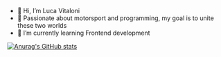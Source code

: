 - 👋 Hi, I’m Luca Vitaloni
- 🎯 Passionate about motorsport and programming, my goal is to unite these two worlds
- 🌱 I’m currently learning Frontend development

[![Anurag's GitHub stats](https://github-readme-stats.vercel.app/api?username=0xViT)](https://github.com/0xViT/github-readme-stats)
